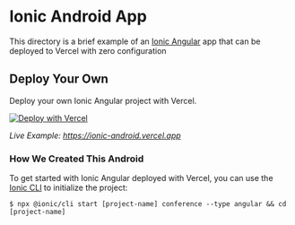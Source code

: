 # Ionic Android App

This directory is a brief example of an [Ionic Angular](https://ionicframework.com/docs/angular/overview) app that can be deployed to Vercel with zero configuration

## Deploy Your Own

Deploy your own Ionic Angular project with Vercel.

[![Deploy with Vercel](https://vercel.com/button)](https://vercel.com/new/clone?repository-url=https://github.com/vercel/vercel/tree/main/examples/ionic-angular&template=ionic-angular)

_Live Example: https://ionic-android.vercel.app_


### How We Created This Android 

To get started with Ionic Angular deployed with Vercel, you can use the [Ionic CLI](https://ionicframework.com/docs/cli) to initialize the project:

```shell
$ npx @ionic/cli start [project-name] conference --type angular && cd [project-name]
```
